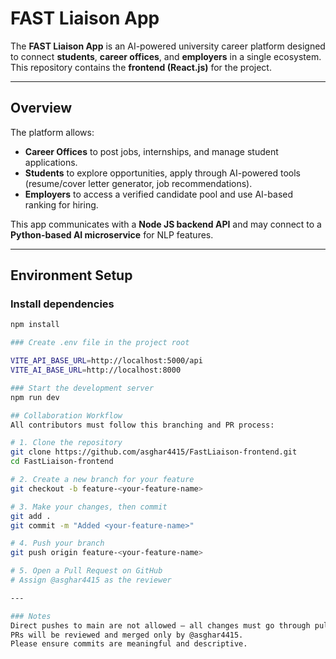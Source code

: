 # FAST Liaison App

The **FAST Liaison App** is an AI-powered university career platform designed to connect **students**, **career offices**, and **employers** in a single ecosystem.  
This repository contains the **frontend (React.js)** for the project.

---

## Overview

The platform allows:
- **Career Offices** to post jobs, internships, and manage student applications.  
- **Students** to explore opportunities, apply through AI-powered tools (resume/cover letter generator, job recommendations).  
- **Employers** to access a verified candidate pool and use AI-based ranking for hiring.

This app communicates with a **Node JS backend API** and may connect to a **Python-based AI microservice** for NLP features.

---

## Environment Setup

### Install dependencies
```bash
npm install

### Create .env file in the project root

VITE_API_BASE_URL=http://localhost:5000/api
VITE_AI_BASE_URL=http://localhost:8000

### Start the development server
npm run dev

## Collaboration Workflow
All contributors must follow this branching and PR process:

# 1. Clone the repository
git clone https://github.com/asghar4415/FastLiaison-frontend.git
cd FastLiaison-frontend

# 2. Create a new branch for your feature
git checkout -b feature-<your-feature-name>

# 3. Make your changes, then commit
git add .
git commit -m "Added <your-feature-name>"

# 4. Push your branch
git push origin feature-<your-feature-name>

# 5. Open a Pull Request on GitHub
# Assign @asghar4415 as the reviewer

---

### Notes
Direct pushes to main are not allowed — all changes must go through pull requests.
PRs will be reviewed and merged only by @asghar4415.
Please ensure commits are meaningful and descriptive.


